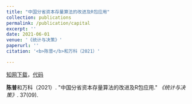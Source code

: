 ```yaml
---
title: "中国分省资本存量算法的改进及R包应用"
collection: publications
permalink: /publication/capital
excerpt: ''
date: 2021-06-01
venue: '《统计与决策》'
paperurl: ''
citation: '<b>陈普</b>和万科（2021）'

---
```


[知网下载](https://kns.cnki.net/kcms/detail/detail.aspx?dbcode=CJFD&filename=TJJC202109009&dbname=CJFDAUTO)，[代码](https://github.com/common2016/CapitalStock)

<b>陈普</b>和万科（2021）. "中国分省资本存量算法的改进及R包应用." <i>《统计与决策》</i>. 37(09).




<!--paperurl: 'http://academicpages.github.io/files/paper2.pdf'-->

<!--citation: 'Your Name, You. (2015). &quot;Paper Title Number 3.&quot; <i>Journal 1</i>. 1(3).'-->

